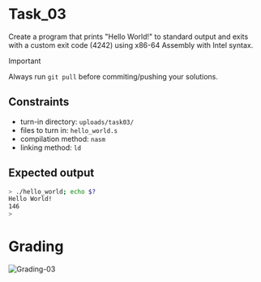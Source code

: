 # Task_03
Create a program that prints "Hello World!" to standard output and exits with a custom exit code (4242) using x86-64 Assembly with Intel syntax.

> [!IMPORTANT]
> Always run `git pull` before commiting/pushing your solutions.

## Constraints
- turn-in directory: `uploads/task03/`
- files to turn in: `hello_world.s`
- compilation method: `nasm`
- linking method: `ld`

## Expected output
``` bash
> ./hello_world; echo $?
Hello World!
146
>
```

# Grading
![Grading-03](https://github.com/ayermeko/ayermekod/actions/workflows/grading-03.yml/badge.svg)